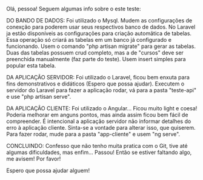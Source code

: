 Olá, pessoa!
Seguem algumas info sobre o este teste:

DO BANDO DE DADOS:
Foi utilizado o Mysql. Mudem as configurações de conexção para poderem usar seus respectivos banco de dados.
No Laravel ja estão disponíveis as configurações para criação automãtica de tabelas.
  Essa operação só criará as tabelas em um banco já configurado e funcionando.
  Usem o comando "php artisan migrate" para gerar as tabelas.
Duas das tabelas possuem crud completo, mas a de "cursos" deve ser preenchida manualmente (faz parte do teste).
  Usem insert simples para popular esta tabela.

DA APLICAÇÃO SERVIDOR:
Foi utilizado o Laravel, ficou bem enxuta para fins demonstrativos e didáticos (Espero que possa ajudar).
  Executem o servidor do Laravel para fazer a aplicação rodar, vá para a pasta "teste-api" e use "php artisan serve".

DA APLICAÇÃO CLIENTE:
Foi utilizado o Angular...
Ficou muito light e coesa! Poderia melhorar em anguns pontos, mas ainda assim ficou bem fácil de compreender.
É intencional a aplicação servidor não informar detalhes do erro à aplicação cliente.
  Sinta-se a vontade para alterar isso, que quiserem.
Para fazer rodar, mude para a pasta "app-cliente" e usem "ng serve".

CONCLUINDO:
Confesso que não tenho muita pratica com o Git, tive até algumas dificuldades, mas enfim... Passou!
  Então se estiver faltando algo, me avisem! Por favor!

Espero que possa ajudar alguem!
